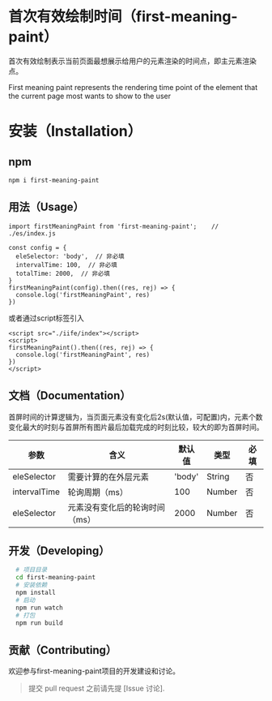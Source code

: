 # 首次有效绘制时间（first-meaning-paint）
首次有效绘制表示当前页面最想展示给用户的元素渲染的时间点，即主元素渲染点。

First meaning paint represents the rendering time point of the element that the current page most wants to show to the user

# 安装（Installation）
## npm
```
npm i first-meaning-paint
```

## 用法（Usage）
```
import firstMeaningPaint from 'first-meaning-paint';    // ./es/index.js

const config = {
  eleSelector: 'body',  // 非必填
  intervalTime: 100,  // 非必填
  totalTime: 2000,  // 非必填
}
firstMeaningPaint(config).then((res, rej) => {
  console.log('firstMeaningPaint', res)
})
```

或者通过script标签引入
```
<script src="./iife/index"></script>
<script>
firstMeaningPaint().then((res, rej) => {
  console.log('firstMeaningPaint', res)
})
</script>
```

## 文档（Documentation）
首屏时间的计算逻辑为，当页面元素没有变化后2s(默认值，可配置)内，元素个数变化最大的时刻与首屏所有图片最后加载完成的时刻比较，较大的即为首屏时间。

|参数|含义|默认值|类型|必填|
|-|-|-|-|-|
|eleSelector|需要计算的在外层元素|'body'|String|否|
|intervalTime|轮询周期（ms）|100|Number|否|
|eleSelector|元素没有变化后的轮询时间（ms）|2000|Number|否|

## 开发（Developing）
``` sh
  # 项目目录
  cd first-meaning-paint
  # 安装依赖
  npm install
  # 启动
  npm run watch
  # 打包
  npm run build
```

## 贡献（Contributing）
欢迎参与first-meaning-paint项目的开发建设和讨论。
> 提交 pull request 之前请先提 [Issue 讨论].